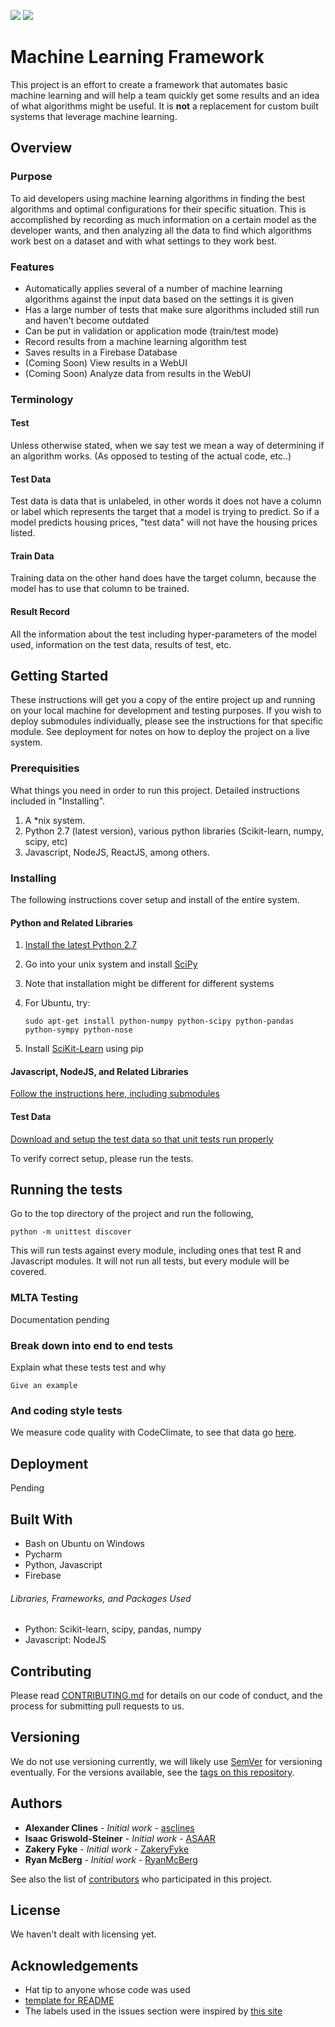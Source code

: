 <a href="https://codeclimate.com/github/ASAAR/SE2-KaggleComp"><img src="https://codeclimate.com/github/ASAAR/SE2-KaggleComp/badges/gpa.svg" /></a> <a href="https://codeclimate.com/github/ASAAR/SE2-KaggleComp"><img src="https://codeclimate.com/github/ASAAR/SE2-KaggleComp/badges/issue_count.svg" /></a>

# Machine Learning Framework
This project is an effort to create a framework that automates basic machine learning and will help a team quickly get some results and an idea of what algorithms might be useful. It is **not** a replacement for custom built systems that leverage machine learning.

## Overview

### Purpose
To aid developers using machine learning algorithms in finding the best algorithms and optimal configurations for their specific situation. This is accomplished by recording as much information on a certain model as the developer wants, and then analyzing all the data to find which algorithms work best on a dataset and with what settings to they work best.

### Features
- Automatically applies several of a number of machine learning algorithms against the input data based on the settings it is given
- Has a large number of tests that make sure algorithms included still run and haven't become outdated
- Can be put in validation or application mode (train/test mode)
- Record results from a machine learning algorithm test
- Saves results in a Firebase Database
- (Coming Soon) View results in a WebUI
- (Coming Soon) Analyze data from results in the WebUI

### Terminology

#### Test
Unless otherwise stated, when we say test we mean a way of determining if an algorithm works. (As opposed to testing of the actual code, etc..)

#### Test Data
Test data is data that is unlabeled, in other words it does not have a column or label which represents the target that a model is trying to predict. So if a model predicts housing prices, "test data" will not have the housing prices listed.

#### Train Data
Training data on the other hand does have the target column, because the model has to use that column to be trained.

#### Result Record

All the information about the test including hyper-parameters of the model used, information on the test data, results of test, etc.

## Getting Started

These instructions will get you a copy of the entire project up and running on your local machine for development and testing purposes. If you wish to deploy submodules individually, please see the instructions for that specific module. See deployment for notes on how to deploy the project on a live system.

### Prerequisities

What things you need in order to run this project. Detailed instructions included in "Installing".

1. A *nix system.
2. Python 2.7 (latest version), various python libraries (Scikit-learn, numpy, scipy, etc)
4. Javascript, NodeJS, ReactJS, among others.

### Installing
The following instructions cover setup and install of the entire system.

#### Python and Related Libraries
1. [Install the latest Python 2.7](https://www.python.org/downloads/release/python-2712/)
2. Go into your unix system and install [SciPy](https://www.scipy.org/install.html)
  1. Note that installation might be different for different systems
  2. For Ubuntu, try:

      ```shell
      sudo apt-get install python-numpy python-scipy python-pandas python-sympy python-nose
      ```
3. Install [SciKit-Learn](http://scikit-learn.org/stable/install.html) using pip


#### Javascript, NodeJS, and Related Libraries
[Follow the instructions here, including submodules](modules/MLTA/README.md)

#### Test Data
[Download and setup the test data so that unit tests run properly](datasets/README.md)

To verify correct setup, please run the tests.

## Running the tests

Go to the top directory of the project and run the following,

```
python -m unittest discover
```

This will run tests against every module, including ones that test R and Javascript modules. It will not run all tests, but every module will be covered.

### MLTA Testing
Documentation pending

### Break down into end to end tests

Explain what these tests test and why

```
Give an example
```

### And coding style tests
We measure code quality with CodeClimate, to see that data go [here](https://codeclimate.com/github/ASAAR/SE2-KaggleComp).

## Deployment
Pending

## Built With

* Bash on Ubuntu on Windows
* Pycharm
* Python, Javascript
* Firebase

###### Libraries, Frameworks, and Packages Used
- Python: Scikit-learn, scipy, pandas, numpy
- Javascript: NodeJS

## Contributing

Please read [CONTRIBUTING.md](CONTRIBUTING.md) for details on our code of conduct, and the process for submitting pull requests to us.

## Versioning

We do not use versioning currently, we will likely use [SemVer](http://semver.org/) for versioning eventually. For the versions available, see the [tags on this repository](https://github.com/ASAAR/SE2-KaggleComp/tags).

## Authors

* **Alexander Clines** - *Initial work* - [asclines](https://github.com/asclines)
* **Isaac Griswold-Steiner** - *Initial work* - [ASAAR](https://github.com/ASAAR)
* **Zakery Fyke** - *Initial work* - [ZakeryFyke](https://github.com/ZakeryFyke)
* **Ryan McBerg** - *Initial work* - [RyanMcBerg](https://github.com/RyanMcBerg)

See also the list of [contributors](https://github.com/ASAAR/SE2-KaggleComp/graphs/contributors) who participated in this project.

## License
We haven't dealt with licensing yet.

## Acknowledgements

* Hat tip to anyone whose code was used
* [template for README](https://gist.githubusercontent.com/PurpleBooth/109311bb0361f32d87a2/raw/4a39c2139c4caa4686addc1e5dd490170fb82006/README-Template.md)
* The labels used in the issues section were inspired by [this site](https://robinpowered.com/blog/best-practice-system-for-organizing-and-tagging-github-issues/)
